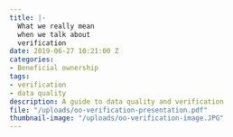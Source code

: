 ```yaml
---
title: |-
  What we really mean
  when we talk about
  verification
date: 2019-06-27 10:21:00 Z
categories:
- Beneficial ownership
tags:
- verification
- data quality
description: A guide to data quality and verification
file: "/uploads/oo-verification-presentation.pdf"
thumbnail-image: "/uploads/oo-verification-image.JPG"
---
```


